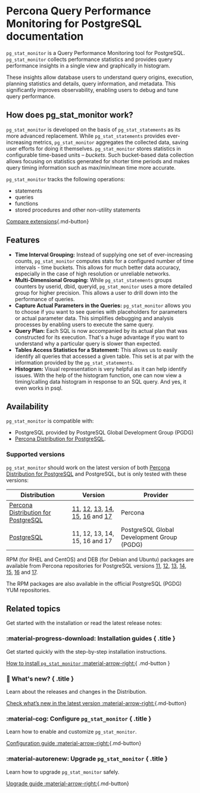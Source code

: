 # Percona Query Performance Monitoring for PostgreSQL documentation

`pg_stat_monitor` is a Query Performance Monitoring tool for PostgreSQL. `pg_stat_monitor` collects performance statistics and provides query performance insights in a single view and graphically in histogram.

These insights allow database users to understand query origins, execution, planning statistics and details, query information, and metadata. This significantly improves observability, enabling users to debug and tune query performance.

## How does pg_stat_monitor work?

`pg_stat_monitor` is developed on the basis of `pg_stat_statements` as its more advanced replacement. While `pg_stat_statements` provides ever-increasing metrics, `pg_stat_monitor` aggregates the collected data, saving user efforts for doing it themselves. `pg_stat_monitor`  stores statistics in configurable time-based units – _buckets_. Such bucket-based data collection allows focusing on statistics generated for shorter time periods and makes query timing information such as max/min/mean time more accurate.

`pg_stat_monitor` tracks the following operations:

* statements
* queries
* functions
* stored procedures and other non-utility statements

[Compare extensions](comparison.md){.md-button}

## Features

* **Time Interval Grouping:** Instead of supplying one set of ever-increasing counts, `pg_stat_monitor` computes stats for a configured number of time intervals - time buckets. This allows for much better data accuracy, especially in the case of high resolution or unreliable networks.
* **Multi-Dimensional Grouping:** While `pg_stat_statements` groups counters by userid, dbid, queryid,  `pg_stat_monitor` uses a more detailed group for higher precision. This allows a user to drill down into the performance of queries.
* **Capture Actual Parameters in the Queries:** `pg_stat_monitor` allows you to choose if you want to see queries with placeholders for parameters or actual parameter data. This simplifies debugging and analysis processes by enabling users to execute the same query.
* **Query Plan:** Each SQL is now accompanied by its actual plan that was constructed for its execution. That's a huge advantage if you want to understand why a particular query is slower than expected.
* **Tables Access Statistics for a Statement:** This allows us to easily identify all queries that accessed a given table. This set is at par with the information provided by the `pg_stat_statements`.
* **Histogram:** Visual representation is very helpful as it can help identify issues. With the help of the histogram function, one can now view a timing/calling data histogram in response to an SQL query. And yes, it even works in psql.

## Availability

`pg_stat_monitor` is compatible with:

* PostgreSQL provided by PostgreSQL Global Development Group (PGDG)
* [Percona Distribution for PostgreSQL](https://www.percona.com/software/postgresql-distribution).

### Supported versions

`pg_stat_monitor` should work on the latest version of both [Percona Distribution for PostgreSQL](https://www.percona.com/software/postgresql-distribution) and PostgreSQL, but is only tested with these versions:

| **Distribution** | **Version**     | **Provider** |
| ---------------- | --------------- | ------------ |
|[Percona Distribution for PostgreSQL](https://www.percona.com/software/postgresql-distribution)| [11](https://www.percona.com/downloads/percona-postgresql-11/LATEST/), [12](https://www.percona.com/downloads/postgresql-distribution-12/LATEST/), [13](https://www.percona.com/downloads/postgresql-distribution-13/LATEST/), [14](https://www.percona.com/downloads/postgresql-distribution-14/LATEST/), [15](https://www.percona.com/downloads/postgresql-distribution-15/LATEST/), [16](https://www.percona.com/downloads/postgresql-distribution-16/LATEST/) and [17](https://www.percona.com/downloads/postgresql-distribution-17/LATEST/)| Percona|
| [PostgreSQL](https://www.postgresql.org/download/)       | 11, 12, 13, 14, 15, 16 and 17 | PostgreSQL Global Development Group (PGDG) |

RPM (for RHEL and CentOS) and DEB (for Debian and Ubuntu) packages are available from Percona repositories for PostgreSQL versions [11](https://www.percona.com/downloads/percona-postgresql-11/LATEST/), [12](https://www.percona.com/downloads/postgresql-distribution-12/LATEST/), [13](https://www.percona.com/downloads/postgresql-distribution-13/LATEST/), [14](https://www.percona.com/downloads/postgresql-distribution-14/LATEST/), [15](https://www.percona.com/downloads/postgresql-distribution-15/LATEST/), [16](https://www.percona.com/downloads/postgresql-distribution-16/LATEST/) and [17](https://www.percona.com/downloads/postgresql-distribution-17/LATEST/).

The RPM packages are also available in the official PostgreSQL (PGDG) YUM repositories.

## Related topics

Get started with the installation or read the latest release notes:

<div data-grid markdown><div data-banner markdown>

### :material-progress-download: Installation guides { .title }

Get started quickly with the step-by-step installation instructions.

[How to install `pg_stat_monitor` :material-arrow-right:](install.md){ .md-button }

</div><div data-banner markdown>

### :loudspeaker: What's new? { .title }

Learn about the releases and changes in the Distribution.

[Check what’s new in the latest version :material-arrow-right:](release-notes/{{release}}.md){.md-button}

</div><div data-banner markdown>

### :material-cog: Configure `pg_stat_monitor` { .title }

Learn how to enable and customize `pg_stat_monitor`.

[Configuration guide :material-arrow-right:](configuration.md){.md-button}

</div><div data-banner markdown>

### :material-autorenew: Upgrade `pg_stat_monitor` { .title }

Learn how to upgrade `pg_stat_monitor` safely.

[Upgrade guide :material-arrow-right:](upgrade.md){.md-button}

</div></div>

